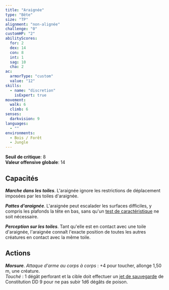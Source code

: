 ```yaml
---
title: "Araignée"
type: "Bête"
size: "TP"
alignment: "non-alignée"
challenge: "0"
customHP: "2"
abilityScores:
  for: 2
  dex: 14
  con: 8
  int: 1
  sag: 10
  cha: 2
ac:
  armorType: "custom"
  value: "12"
skills:
  - name: "discretion"
    isExpert: true
movement:
  walk: 6
  climb: 6
senses:
  darkvision: 9
languages:
  - ""
environments:
  - Bois / Forêt
  - Jungle
---
```

**Seuil de critique**: 8        
**Valeur offensive globale**: 14     
## Capacités
_**Marche dans les toiles**_. L'araignée ignore les restrictions de déplacement imposées par les toiles d'araignée.

_**Pattes d'araignée**_. L'araignée peut escalader les surfaces difficiles, y compris les plafonds la tête en bas, sans qu'un [test de caractéristique](/utiliser-les-caracteristiques/#tests-de-caracteristique) ne soit nécessaire.

_**Perception sur les toiles**_. Tant qu'elle est en contact avec une toile d'araignée, l'araignée connaît l'exacte position de toutes les autres créatures en contact avec la même toile.

## Actions
_**Morsure**_. _Attaque d'arme au corps à corps_ : +4 pour toucher, allonge 1,50 m, une créature.  
_Touché_ : 1 dégât perforant et la cible doit effectuer un [jet de sauvegarde](/utiliser-les-caracteristiques/#jets-de-sauvegarde) de Constitution DD 9 pour ne pas subir 1d6 dégâts de poison.
